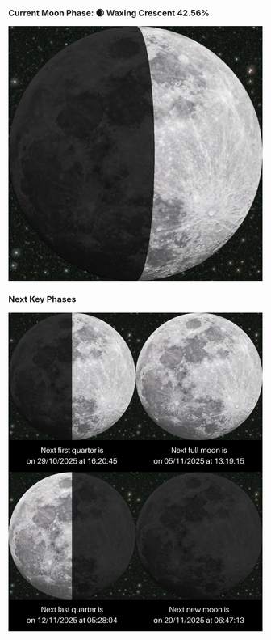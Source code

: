 ### Current Moon Phase: 🌒 Waxing Crescent 42.56%
![Moon Phase](moonphase.png)
### Next Key Phases
![Gallery](gallery.png)